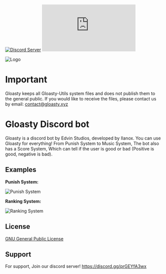 [![Discord Server](https://img.shields.io/discord/908015611148378112?logo=Ilanox)](https://discord.gg/prGEYfA3wx) 
[![DiscordJS](https://img.shields.io/github/package-json/dependency-version/Ilanox/Gloasty/discord.js)](https://discord.js.org/)

![Logo](https://cdn.discordapp.com/attachments/454275670277750795/908013975332065280/Gloasty_Text.png_3.png)

# Important

Gloasty keeps all Gloasty-Utils system files and does not publish them to the general public.
If you would like to receive the files, please contact us by email:
contact@gloasty.xyz

# Gloasty Discord bot

Gloasty is a discord bot by Edvin Studios, developed by Ilanox. You can use Gloasty for everything! From Punish System to Music System, The bot also has a Score System, Which can tell if the user is good or bad (Positive is good, negative is bad).

## Examples

**Punish System:**

![Punish System](https://cdn.discordapp.com/attachments/909096962115108915/944701629775638559/Gloasty_punish.gif)

**Ranking System:**

![Ranking System](https://user-images.githubusercontent.com/67551361/176484231-14b2b078-b380-4451-b624-d8347f37f5e5.png)

## License

[GNU General Public License](https://www.gnu.org/licenses/gpl-3.0.en.html)


## Support

For support, Join our discord server! https://discord.gg/prGEYfA3wx

